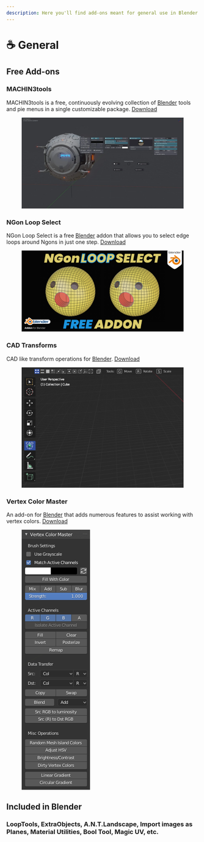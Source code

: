 ```yaml
---
description: Here you'll find add-ons meant for general use in Blender.
---
```


# ☕ General

## Free Add-ons

### MACHIN3tools

MACHIN3tools is a free, continuously evolving collection of [Blender](https://www.blender.org/) tools and pie menus in a single customizable package. [Download](https://machin3.gumroad.com/l/MACHIN3tools)

<figure><img src="../../.gitbook/assets/image (25).png" alt=""><figcaption></figcaption></figure>

### NGon Loop Select

NGon Loop Select is a free [Blender](https://www.blender.org/) addon that allows you to select edge loops around Ngons in just one step. [Download](https://amanbairwal.gumroad.com/l/NGonLoopSelect)

<figure><img src="../../.gitbook/assets/image (15).png" alt=""><figcaption></figcaption></figure>

### CAD Transforms

CAD like transform operations for [Blender](https://www.blender.org/). [Download](https://blender-archipack.gumroad.com/l/nQVcS)

<figure><img src="../../.gitbook/assets/image (18).png" alt=""><figcaption></figcaption></figure>

### Vertex Color Master

An add-on for [Blender](https://www.blender.org/) that adds numerous features to assist working with vertex colors. [Download](https://github.com/andyp123/blender\_vertex\_color\_master/releases/download/v0.84/vertex\_color\_master-v084.zip)

<figure><img src="../../.gitbook/assets/image (11).png" alt=""><figcaption></figcaption></figure>

## Included in Blender

### **LoopTools, ExtraObjects, A.N.T.Landscape, Import images as Planes, Material Utilities, Bool Tool, Magic UV, etc.**

